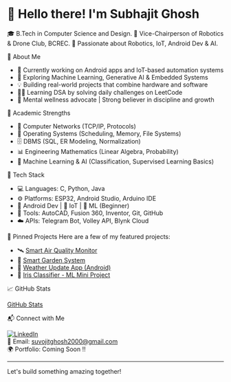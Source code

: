 # 👋 Hello there! I'm Subhajit Ghosh

🎓 B.Tech in Computer Science and Design. 
🎯 Vice-Chairperson of Robotics & Drone Club, BCREC.
🚀 Passionate about Robotics, IoT, Android Dev & AI.


🧠 About Me

- 🔭 Currently working on Android apps and IoT-based automation systems
- 🌱 Exploring Machine Learning, Generative AI & Embedded Systems
- 💡 Building real-world projects that combine hardware and software
- 🧑‍💻 Learning DSA by solving daily challenges on LeetCode
- 🧘 Mental wellness advocate | Strong believer in discipline and growth

📘 Academic Strengths

- 📡 Computer Networks (TCP/IP, Protocols)
- 💽 Operating Systems (Scheduling, Memory, File Systems)
- 🗄️ DBMS (SQL, ER Modeling, Normalization)
- 📊 Engineering Mathematics (Linear Algebra, Probability)
- 🤖 Machine Learning & AI (Classification, Supervised Learning Basics)


🔨 Tech Stack

- 💻 Languages: C, Python, Java  
- ⚙️ Platforms: ESP32, Android Studio, Arduino IDE  
- 📱 Android Dev | 🤖 IoT | 🧠 ML (Beginner)  
- 🧰 Tools: AutoCAD, Fusion 360, Inventor, Git, GitHub  
- ☁️ APIs: Telegram Bot, Volley API, Blynk Cloud



📌 Pinned Projects
Here are a few of my featured projects:

- 🛰️ [Smart Air Quality Monitor](https://github.com/subhajitghosh/smart-air-quality-monitoring)  
- 🌿 [Smart Garden System](https://github.com/subhajitghosh/smart-garden-system)  
- 📱 [Weather Update App (Android)](https://github.com/subhajitghosh/weather-update-android-app)  
- 🧠 [Iris Classifier - ML Mini Project](https://github.com/subhajitghosh/iris-classification-ml)



📈 GitHub Stats

[GitHub Stats](https://github-readme-stats.vercel.app/api?username=SubhajitGhosh&show_icons=true&theme=tokyonight)

📬 Connect with Me

[![LinkedIn](https://img.shields.io/badge/-LinkedIn-blue?style=flat&logo=linkedin)](https://www.linkedin.com/in/subhajitghosh)  
📧 Email: suvojitghosh2000@gmail.com  
🌍 Portfolio: Coming Soon !!

---

Let's build something amazing together!
